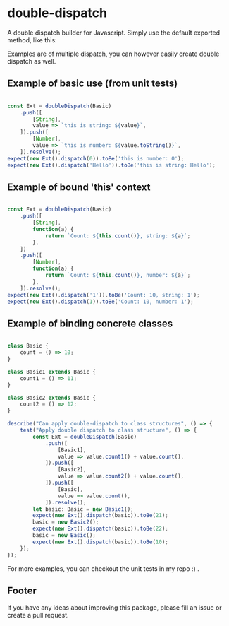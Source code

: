 # double-dispatch
A double dispatch builder for Javascript. Simply use the default exported method, like this:

Examples are of multiple dispatch, you can however easily create double dispatch as well.

## Example of basic use (from unit tests)

```typescript

const Ext = doubleDispatch(Basic)
    .push([
        [String],
        value => `this is string: ${value}`,
    ]).push([
        [Number],
        value => `this is number: ${value.toString()}`,
    ]).resolve();
expect(new Ext().dispatch(0)).toBe('this is number: 0');
expect(new Ext().dispatch('Hello')).toBe('this is string: Hello');

```

## Example of bound 'this' context

```typescript

const Ext = doubleDispatch(Basic)
    .push([
        [String],
        function(a) {
            return `Count: ${this.count()}, string: ${a}`;
        },
    ])
    .push([
        [Number],
        function(a) {
            return `Count: ${this.count()}, number: ${a}`;
        },
    ]).resolve();
expect(new Ext().dispatch('1')).toBe('Count: 10, string: 1');
expect(new Ext().dispatch(1)).toBe('Count: 10, number: 1');

```

## Example of binding concrete classes

```typescript

class Basic {
    count = () => 10;
}

class Basic1 extends Basic {
    count1 = () => 11;
}

class Basic2 extends Basic {
    count2 = () => 12;
}

describe("Can apply double-dispatch to class structures", () => {
    test("Apply double dispatch to class structure", () => {
        const Ext = doubleDispatch(Basic)
            .push([
                [Basic1],
                value => value.count1() + value.count(),
            ]).push([
                [Basic2],
                value => value.count2() + value.count(),
            ]).push([
                [Basic],
                value => value.count(),
            ]).resolve();
        let basic: Basic = new Basic1();
        expect(new Ext().dispatch(basic)).toBe(21);
        basic = new Basic2();
        expect(new Ext().dispatch(basic)).toBe(22);
        basic = new Basic();
        expect(new Ext().dispatch(basic)).toBe(10);
    });
});

```

For more examples, you can checkout the unit tests in my repo :) .

## Footer

If you have any ideas about improving this package, please fill an issue or create a pull request.